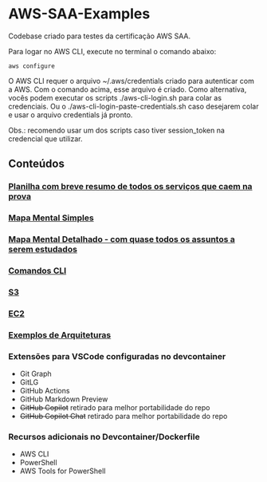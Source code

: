 # AWS-SAA-Examples
Codebase criado para testes da certificação AWS SAA.

Para logar no AWS CLI, execute no terminal o comando abaixo:

```
aws configure
```

O AWS CLI requer o arquivo ~/.aws/credentials criado para autenticar com a AWS. Com o comando acima, esse arquivo é criado.
Como alternativa, vocês podem executar os scripts ./aws-cli-login.sh para colar as credenciais.
Ou o ./aws-cli-login-paste-credentials.sh caso desejarem colar e usar o arquivo credentials já pronto.

Obs.: recomendo usar um dos scripts caso tiver session_token na credencial que utilizar.

## Conteúdos

### [Planilha com breve resumo de todos os serviços que caem na prova](https://docs.google.com/spreadsheets/d/1mPh3mly7_8WeA3YofX4nUiDU3rXdROojQWtNRDAj2vM/edit?usp=sharing)

### [Mapa Mental Simples](./mapa-mental/simples/aws_saa-mapa-mental-simples.pdf)

### [Mapa Mental Detalhado - com quase todos os assuntos a serem estudados](./mapa-mental/detalhado/aws_saa-mapa-mental-detalhado.pdf)

### [Comandos CLI](./cli/README.md)

### [S3](./s3/README.md)

### [EC2](./ec2/README.md)

### [Exemplos de Arquiteturas](./arquiteturas_exemplos/README.md)

### Extensões para VSCode configuradas no devcontainer
* Git Graph
* GitLG
* GitHub Actions
* GitHub Markdown Preview
* ~~GitHub Copilot~~ retirado para melhor portabilidade do repo
* ~~GitHub Copilot Chat~~ retirado para melhor portabilidade do repo

### Recursos adicionais no Devcontainer/Dockerfile
* AWS CLI
* PowerShell
* AWS Tools for PowerShell